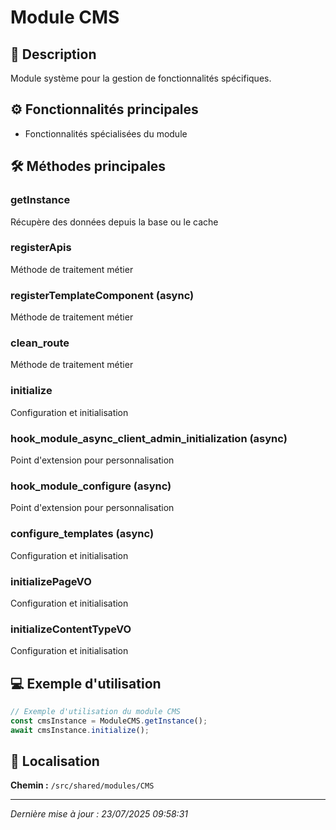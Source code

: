 # Module CMS

## 📖 Description

Module système pour la gestion de fonctionnalités spécifiques.

## ⚙️ Fonctionnalités principales

- Fonctionnalités spécialisées du module



## 🛠️ Méthodes principales

### getInstance
Récupère des données depuis la base ou le cache

### registerApis
Méthode de traitement métier

### registerTemplateComponent (async)
Méthode de traitement métier

### clean_route
Méthode de traitement métier

### initialize
Configuration et initialisation

### hook_module_async_client_admin_initialization (async)
Point d'extension pour personnalisation

### hook_module_configure (async)
Point d'extension pour personnalisation

### configure_templates (async)
Configuration et initialisation

### initializePageVO
Configuration et initialisation

### initializeContentTypeVO
Configuration et initialisation



## 💻 Exemple d'utilisation

```typescript
// Exemple d'utilisation du module CMS
const cmsInstance = ModuleCMS.getInstance();
await cmsInstance.initialize();
```

## 📍 Localisation

**Chemin :** `/src/shared/modules/CMS`

---

*Dernière mise à jour : 23/07/2025 09:58:31*
